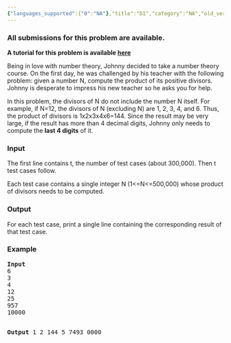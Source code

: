 ```yaml
---
{"languages_supported":{"0":"NA"},"title":"D1","category":"NA","old_version":true,"problem_code":"D1","tags":{"0":"NA"},"layout":"problem"}
---
```


<h3> All submissions for this problem are available. </h3><p><b>A tutorial for this problem is available <a href="/wiki/tutorial-product-divisors" title="here">here</a></b></p>
<p>Being in love with number theory, Johnny decided to take a number theory course. On the first day, he was challenged by his teacher with the following problem: given a number N, compute the product of its positive divisors. Johnny is desperate to impress his new teacher so he asks you for help.</p>
<p>In this problem, the divisors of N do not include the number N itself. For example, if N=12, the divisors of N (excluding N) are 1, 2, 3, 4, and 6. Thus, the product of divisors is 1x2x3x4x6=144. Since the result may be very large, if the result has more than 4 decimal digits, Johnny only needs to compute the <b>last 4 digits</b> of it.</p>
<h3>Input</h3>
<p>The first line contains t, the number of test cases (about 300,000). Then t test cases follow.</p>
<p>Each test case contains a single integer N (1&lt;=N&lt;=500,000) whose product of divisors needs to be computed.</p>
<h3>Output</h3>
<p>For each test case, print a single line containing the corresponding result of that test case.</p>
<h3>Example</h3>
<pre><b>Input</b>
6
3
4
12
25
957
10000

<b>Output</b>
1
2
144
5
7493
0000
</pre>
<p></p>    